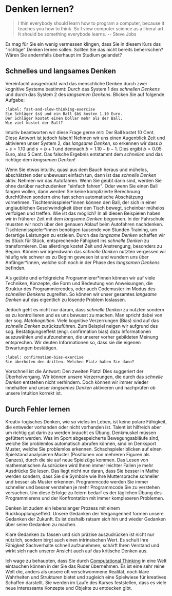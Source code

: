 # Denken lernen?

>I thin everybody should learn how to program a computer, because it teaches you how to think. So I view computer science as a liberal art. It should be something everybode learns. -- Steve Jobs

Es mag für Sie ein wenig vermessen klingen, dass Sie in diesem Kurs das "richtige" Denken lernen sollen.
Sollten Sie das nicht bereits beherrschen?
Wären Sie andernfalls überhaupt im Studium gelandet?

## Schnelles und langsames Denken

Vereinfacht ausgedrückt wird das menschliche Denken durch zwei kognitive Systeme bestimmt:
Durch das System 1 des *schnellen Denkens* und durch das System 2 des *langsamen Denkens*.
Blicken Sie auf folgende Aufgabe:

```{exercise} Blinzeln des Alphabets
:label: fast-and-slow-thinking-exercise
Ein Schläger $s$ und ein Ball $b$ kosten 1.10 Euro.
Der Schläger kostet einen Dollar mehr als der Ball.
Wie viel kostet der Ball?
```

Intuitiv beantworten wir diese Frage gerne mit: Der Ball kostet 10 Cent.
Diese Antwort ist jedoch falsch!
Nehmen wir uns einen Augenblick Zeit und aktivieren unser System 2, das *langsame Denken*, so erkennen wir dass $b + s = 1.10$ und $s = b + 1$ und demnach $b = 1.10 - b - 1$.
Dies ergibt $b = 0.05$ Euro, also 5 Cent.
Das falsche Ergebnis entstammt dem *schnellen* und das richtige dem *langsamen Denken*!

Wenn Sie etwas intuitiv, quasi aus dem Bauch heraus und mühelos, abschätzten oder unbewusst einfach tun, dann ist das *schnelle Denken* aktiv.
Nehmen wir das Autofahren.
Wenn Sie geübt darin sind, werden Sie ohne darüber nachzudenken "einfach fahren".
Oder wenn Sie einen Ball fangen wollen, dann werden Sie keine komplizierte Berechnung durchführen sondern eine fast schon automatische Abschätzung vornehmen.
Tischtennisspieler\*innen können den Ball, der sich in einer unglaublichen Geschwindigkeit über den Tisch bewegt, scheinbar mühelos verfolgen und treffen.
Wie ist das möglich?
In all diesen Beispielen haben wir in früherer Zeit mit dem *langsame Denken* begonnen.
In der Fahrschule mussten wir noch über den genauen Ablauf beim Autofahren nachdenken.
Tischtennisspieler\*innen benötigen tausende von Stunden Training, um derartige Leistungen zu erzielen.
Durch das *langsame Denken* schaffen wir es Stück für Stück, entsprechende Fähigkeit ins *schnelle Denken* zu transformieren.
Das allerdings kostet Zeit und Anstrengung, besonders zu Beginn.
Können wir irgendwann das *schnelle Denken* nutzten vergessen wir häufig wie schwer es zu Beginn gewesen ist und wundern uns über Anfänger\*innen, welche sich noch in der Phase des *langsamen Denkens* befinden.

Als geübte und erfolgreiche Programmierer\*innen können wir auf viele Techniken, Konzepte, die Form und Bedeutung von Anweisungen, die Struktur des Programmiercodes, oder auch Codemuster im Modus des *schnellen Denkens* zugreifen.
So können wir unser gesamtes *langsame Denken* auf das eigentlich zu lösende Problem loslassen.

Jedoch geht es nicht nur darum, dass *schnelle Denken* zu nutzten sondern es zu kontrollieren und es uns bewusst zu machen.
Man spricht dabei von der sog. *Metakognition*.
Viele kognitive Verzerrungen (Bias) sind auf das *schnelle Denken* zurückzuführen.
Zum Beispiel neigen wir aufgrund des sog. Bestätigungseffekt (engl. confirmation bias) dazu Informationen auszuwählen und aufzunehmen, die unserer vorher gebildeten Meinung entsprechen.
Wir deuten Informationen so, dass sie die eigenen Erwartungen bestätigen.

```{exercise} Blinzeln des Alphabets
:label: confirmation-bias-exercise
Sie überholen den dritten. Welchen Platz haben Sie dann?
```

Vorschnell ist die Antwort: Den zweiten Platz!
Dies suggeriert der Überholvorgang.
Wir können unsere Verzerrungen, die durch das *schnelle Denken* entstehen nicht verhindern.
Doch können wir immer wieder innehalten und unser *langsames Denken* aktivieren und nachprüfen ob unsere Intuition korrekt ist.

## Durch Fehler lernen

Kreativ-logisches Denken, wie so vieles im Leben, ist keine polare Fähigkeit, die entweder vorhanden oder nicht vorhanden ist.
Talent ist hilfreich aber um richtig gut darin zu werden braucht es Übung.
Denkmuskel müssen gefüttert werden.
Was im Sport abgespeicherte Bewegungsabläufe sind, welche Sie problemlos automatisch abrufen können, sind im Denksport Muster, welche Sie problemlos erkennen.
Schachspieler blicken auf einen Spielstand analysieren Muster (Positionen von mehreren Figuren als Ganzes), durch die sie auf neue Spielzüge kommen.
Das Lesen von mathematischen Ausdrücken wird Ihnen immer leichter Fallen je mehr Ausdrücke Sie lesen.
Das liegt nicht nur daran, dass Sie besser in Mathe werden sondern, dass Sie die Symbole wie Ihre Muttersprache schneller und besser als Muster erkennen.
Programmcode werden Sie immer schneller und besser verstehen je mehr Programmcode Sie zu verstehen versuchen.
Um diese Erfolge zu feiern bedarf es der täglichen Übung des Programmierens und der Konfrontation mit immer komplexeren Problemen.

Denken ist zudem ein lebenslanger Prozess mit einem Rückkopplungseffekt.
Unsere Gedanken der Vergangenheit formen unsere Gedanken der Zukunft.
Es ist deshalb ratsam sich hin und wieder Gedanken über seine Gedanken zu machen.

Klare Gedanken zu fassen und sich präzise auszudrücken ist nicht nur nützlich, sondern birgt auch einen intrinsischen Wert.
Es schult Ihre Fähigkeit Sachverhalte schnell aufzunehmen, schärft Ihren Verstand und wirkt sich nach unserer Ansicht auch auf das kritische Denken aus.

Ich wage zu behaupten, dass Sie durch [Computational Thinking](sec-what-is-ct) in eine Welt eintauchen können in der Sie das Ruder übernehmen.
Es ist eine sehr reine Welt die, anders als unsere oft verschwommene Realität, noch klare Wahrheiten und Strukturen bietet und zugleich eine Spielwiese für kreatives Schaffen darstellt.
Sie werden im Laufe des Kurses feststellen, dass es viele neue interessante Konzepte und Objekte zu entdecken gibt.